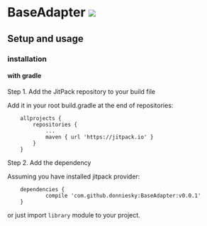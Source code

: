 # BaseAdapter [![](https://jitpack.io/v/donniesky/BaseAdapter.svg)](https://jitpack.io/#donniesky/BaseAdapter)

## Setup and usage
### installation

#### with gradle

Step 1. Add the JitPack repository to your build file

Add it in your root build.gradle at the end of repositories:
```GRADLE
	allprojects {
		repositories {
			...
			maven { url 'https://jitpack.io' }
		}
	}
```
Step 2. Add the dependency

Assuming you have installed jitpack provider:
```GRADLE
	dependencies {
	        compile 'com.github.donniesky:BaseAdapter:v0.0.1'
	}

```

or just import `library` module to your project.
